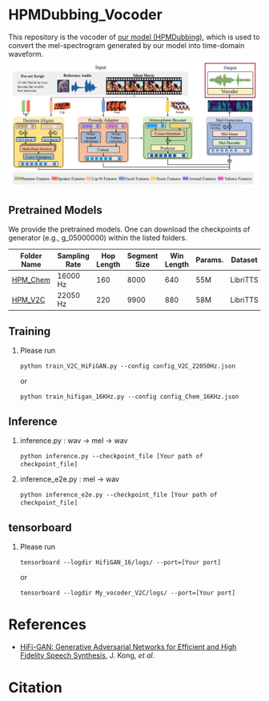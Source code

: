 # HPMDubbing_Vocoder
This repository is the vocoder of [our model (HPMDubbing)](https://github.com/GalaxyCong/HPMDubbing), which is used to convert the mel-spectrogram generated by our model into time-domain waveform. 
![Illustration](./images/model.jpeg)

## Pretrained Models
We provide the pretrained models. 
One can download the checkpoints of generator (e.g., g_05000000) within the listed folders.


|Folder Name|Sampling Rate|Hop Length|Segment Size|Win Length|Params.|Dataset|Fine-Tuned|
|------|---|---|---|---|---|------|---|
|[HPM_Chem](https://drive.google.com/file/d/1MIIAHpePjB4tndkERW1rx0AVKiAKMo2K/view?usp=sharing)|16000 Hz|160|8000|640|55M|LibriTTS|No|
|[HPM_V2C](https://drive.google.com/file/d/1pqkMY_JVti1k-rB0qz6JsRoei12uknq9/view?usp=share_link)|22050 Hz|220|9900|880|58M|LibriTTS|No|


## Training
1. Please run
    ```
    python train_V2C_HiFiGAN.py --config config_V2C_22050Hz.json
    ```
    or
    ```
    python train_hifigan_16KHz.py --config config_Chem_16KHz.json
    ```
    
## Inference
1. inference.py : wav -> mel -> wav
    ```
    python inference.py --checkpoint_file [Your path of checkpoint_file]
    ```
2. inference_e2e.py :  mel -> wav
    ```
    python inference_e2e.py --checkpoint_file [Your path of checkpoint_file]
    ```
    

## tensorboard
1. Please run
    ```
    tensorboard --logdir HifiGAN_16/logs/ --port=[Your port]
    ```
    or 
    ```
    tensorboard --logdir My_vocoder_V2C/logs/ --port=[Your port]
    ```

# References
- [HiFi-GAN: Generative Adversarial Networks for Efficient and High Fidelity Speech Synthesis](https://arxiv.org/pdf/2010.05646.pdf), J. Kong, *et al*. 


# Citation
